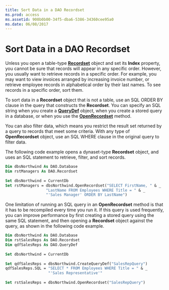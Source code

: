 ```yaml
---
title: Sort Data in a DAO Recordset
ms.prod: access
ms.assetid: 900b0b00-34f5-dba6-5386-34360cee95a0
ms.date: 06/08/2017
---
```



# Sort Data in a DAO Recordset

Unless you open a table-type  **[Recordset](http://msdn.microsoft.com/library/9774232C-E6DA-175B-FC7F-ED2AB7908FA0%28Office.15%29.aspx)** object and set its **Index** property, you cannot be sure that records will appear in any specific order. However, you usually want to retrieve records in a specific order. For example, you may want to view invoices arranged by increasing invoice number, or retrieve employee records in alphabetical order by their last names. To see records in a specific order, sort them.

To sort data in a  **Recordset** object that is not a table, use an SQL ORDER BY clause in the query that constructs the **Recordset**. You can specify an SQL string when you create a **[QueryDef](http://msdn.microsoft.com/library/0B3D901C-345D-42A2-F5F1-FB09CC562E27%28Office.15%29.aspx)** object, when you create a stored query in a database, or when you use the **[OpenRecordset](http://msdn.microsoft.com/library/B4908C36-C156-E269-E2AD-B1FA20EC4884%28Office.15%29.aspx)** method.

You can also filter data, which means you restrict the result set returned by a query to records that meet some criteria. With any type of  **OpenRecordset** object, use an SQL WHERE clause in the original query to filter data.

The following code example opens a dynaset-type  **Recordset** object, and uses an SQL statement to retrieve, filter, and sort records.



```vb
Dim dbsNorthwind As DAO.Database 
Dim rstManagers As DAO.Recordset 
 
Set dbsNorthwind = CurrentDb 
Set rstManagers = dbsNorthwind.OpenRecordset("SELECT FirstName, " & _ 
                  "LastName FROM Employees WHERE Title = " & _ 
                  "'Sales Manager' ORDER BY LastName") 

```

One limitation of running an SQL query in an  **OpenRecordset** method is that it has to be recompiled every time you run it. If this query is used frequently, you can improve performance by first creating a stored query using the same SQL statement, and then opening a **Recordset** object against the query, as shown in the following code example.



```vb
Dim dbsNorthwind As DAO.Database 
Dim rstSalesReps As DAO.Recordset 
Dim qdfSalesReps As DAO.QueryDef 
 
Set dbsNorthwind = CurrentDb 
 
Set qdfSalesReps = dbsNorthwind.CreateQueryDef("SalesRepQuery") 
qdfSalesReps.SQL = "SELECT * FROM Employees WHERE Title = " & _ 
                   "'Sales Representative'" 
 
Set rstSalesReps = dbsNorthwind.OpenRecordset("SalesRepQuery") 

```


